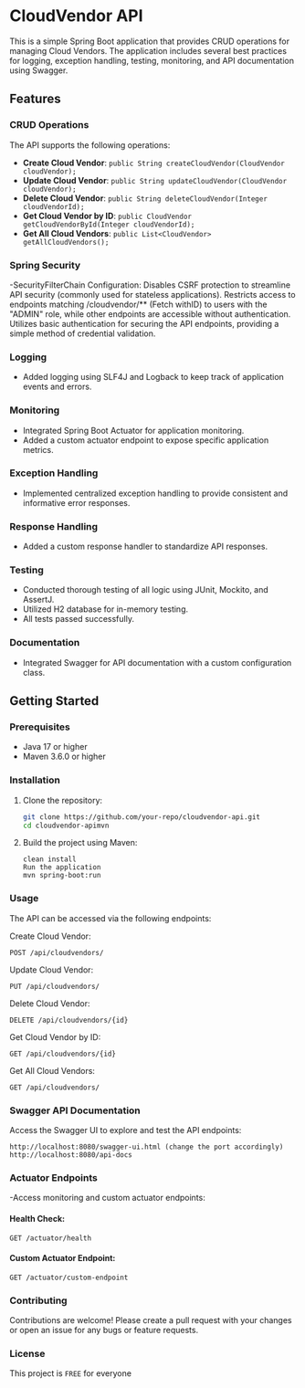 # CloudVendor API

This is a simple Spring Boot application that provides CRUD operations for managing Cloud Vendors. The application includes several best practices for logging, exception handling, testing, monitoring, and API documentation using Swagger.

## Features

### CRUD Operations

The API supports the following operations:

- **Create Cloud Vendor**: `public String createCloudVendor(CloudVendor cloudVendor);`
- **Update Cloud Vendor**: `public String updateCloudVendor(CloudVendor cloudVendor);`
- **Delete Cloud Vendor**: `public String deleteCloudVendor(Integer cloudVendorId);`
- **Get Cloud Vendor by ID**: `public CloudVendor getCloudVendorById(Integer cloudVendorId);`
- **Get All Cloud Vendors**: `public List<CloudVendor> getAllCloudVendors();`

### Spring Security

-SecurityFilterChain Configuration: Disables CSRF protection to streamline API security (commonly used for stateless applications).
Restricts access to endpoints matching /cloudvendor/** (Fetch withID) to users with the "ADMIN" role, while other endpoints are accessible without authentication.
Utilizes basic authentication for securing the API endpoints, providing a simple method of credential validation.

### Logging

- Added logging using SLF4J and Logback to keep track of application events and errors.

### Monitoring

- Integrated Spring Boot Actuator for application monitoring.
- Added a custom actuator endpoint to expose specific application metrics.

### Exception Handling

- Implemented centralized exception handling to provide consistent and informative error responses.

### Response Handling

- Added a custom response handler to standardize API responses.

### Testing

- Conducted thorough testing of all logic using JUnit, Mockito, and AssertJ.
- Utilized H2 database for in-memory testing.
- All tests passed successfully.

### Documentation

- Integrated Swagger for API documentation with a custom configuration class.

## Getting Started

### Prerequisites

- Java 17 or higher
- Maven 3.6.0 or higher

### Installation

1. Clone the repository:
   ```sh
   git clone https://github.com/your-repo/cloudvendor-api.git
   cd cloudvendor-apimvn

2. Build the project using Maven:
   ```
   clean install
   Run the application
   mvn spring-boot:run

### Usage
The API can be accessed via the following endpoints:

Create Cloud Vendor:
```
POST /api/cloudvendors/
```

Update Cloud Vendor:
```
PUT /api/cloudvendors/
```

Delete Cloud Vendor:
```
DELETE /api/cloudvendors/{id}
```

Get Cloud Vendor by ID:
```
GET /api/cloudvendors/{id}
````

Get All Cloud Vendors:
```
GET /api/cloudvendors/
```

### Swagger API Documentation
Access the Swagger UI to explore and test the API endpoints:
```
http://localhost:8080/swagger-ui.html (change the port accordingly)
http://localhost:8080/api-docs
```

### Actuator Endpoints
-Access monitoring and custom actuator endpoints:

#### Health Check:
```
GET /actuator/health
```

#### Custom Actuator Endpoint:
```
GET /actuator/custom-endpoint
```

### Contributing
Contributions are welcome! Please create a pull request with your
changes or open an issue for any bugs or feature requests.


### License
This project is ```FREE``` for everyone
